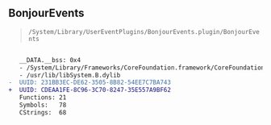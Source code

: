 ## BonjourEvents

> `/System/Library/UserEventPlugins/BonjourEvents.plugin/BonjourEvents`

```diff

   __DATA.__bss: 0x4
   - /System/Library/Frameworks/CoreFoundation.framework/CoreFoundation
   - /usr/lib/libSystem.B.dylib
-  UUID: 231BB3EC-DE62-3505-8B82-54EE7C7BA743
+  UUID: CDEAA1FE-8C96-3C70-8247-35E557A9BF62
   Functions: 21
   Symbols:   78
   CStrings:  68

```
